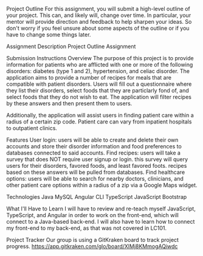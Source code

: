 Project Outline
For this assignment, you will submit a high-level outline of your project. This can, and likely will, change over time. In particular, your mentor will provide direction and feedback to help sharpen your ideas. So don't worry if you feel unsure about some aspects of the outline or if you have to change some things later.

Assignment Description
Project Outline Assignment

Submission Instructions
Overview
The purpose of this project is to provide information for patients who are afflicted with one or more of the following disorders: diabetes (type 1 and 2), hypertension, and celiac disorder. The application aims to provide a number of recipes for meals that are compatible with patient disorders. Users will fill out a questionnaire where they list their disorders, select foods that they are particlarly fond of, and select foods that they do not wish to eat. The application will filter recipes by these answers and then present them to users.

Additionally, the application will assist users in finding patient care within a radius of a certain zip code. Patient care can vary from inpatient hospitals to outpatient clinics.

Features
User login: users will be able to create and delete their own accounts and store their disorder information and food preferences to databases connected to said accounts. Find recipes: users will take a survey that does NOT require user signup or login. this survey will query users for their disorders, favored foods, and least favored foots. recipes based on these answers will be pulled from databases. Find healthcare options: users will be able to search for nearby doctors, clinicians, and other patient care options within a radius of a zip via a Google Maps widget.

Technologies
Java MySQL Angular CLI TypeScript JavaScript Bootstrap

What I'll Have to Learn
I will have to review and re-teach myself JavaScript, TypeScript, and Angular in order to work on the front-end, which will connect to a Java-based back-end. I will also have to learn how to connect my front-end to my back-end, as that was not covered in LC101.

Project Tracker
Our group is using a GitKraken board to track project progress. https://app.gitkraken.com/glo/board/XlMj8KMmogAQiwdc

